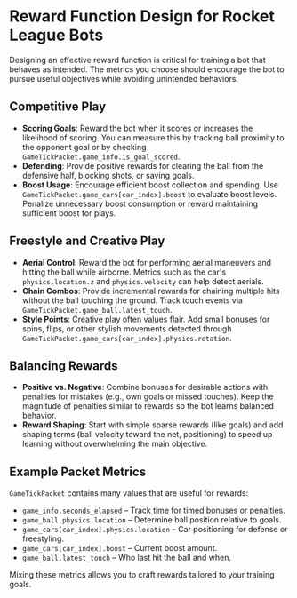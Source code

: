 # Reward Function Design for Rocket League Bots

Designing an effective reward function is critical for training a bot that behaves as intended. The metrics you choose should encourage the bot to pursue useful objectives while avoiding unintended behaviors.

## Competitive Play

- **Scoring Goals**: Reward the bot when it scores or increases the likelihood of scoring. You can measure this by tracking ball proximity to the opponent goal or by checking `GameTickPacket.game_info.is_goal_scored`.
- **Defending**: Provide positive rewards for clearing the ball from the defensive half, blocking shots, or saving goals.
- **Boost Usage**: Encourage efficient boost collection and spending. Use `GameTickPacket.game_cars[car_index].boost` to evaluate boost levels. Penalize unnecessary boost consumption or reward maintaining sufficient boost for plays.

## Freestyle and Creative Play

- **Aerial Control**: Reward the bot for performing aerial maneuvers and hitting the ball while airborne. Metrics such as the car's `physics.location.z` and `physics.velocity` can help detect aerials.
- **Chain Combos**: Provide incremental rewards for chaining multiple hits without the ball touching the ground. Track touch events via `GameTickPacket.game_ball.latest_touch`.
- **Style Points**: Creative play often values flair. Add small bonuses for spins, flips, or other stylish movements detected through `GameTickPacket.game_cars[car_index].physics.rotation`.

## Balancing Rewards

- **Positive vs. Negative**: Combine bonuses for desirable actions with penalties for mistakes (e.g., own goals or missed touches). Keep the magnitude of penalties similar to rewards so the bot learns balanced behavior.
- **Reward Shaping**: Start with simple sparse rewards (like goals) and add shaping terms (ball velocity toward the net, positioning) to speed up learning without overwhelming the main objective.

## Example Packet Metrics

`GameTickPacket` contains many values that are useful for rewards:

- `game_info.seconds_elapsed` – Track time for timed bonuses or penalties.
- `game_ball.physics.location` – Determine ball position relative to goals.
- `game_cars[car_index].physics.location` – Car positioning for defense or freestyling.
- `game_cars[car_index].boost` – Current boost amount.
- `game_ball.latest_touch` – Who last hit the ball and when.

Mixing these metrics allows you to craft rewards tailored to your training goals.
